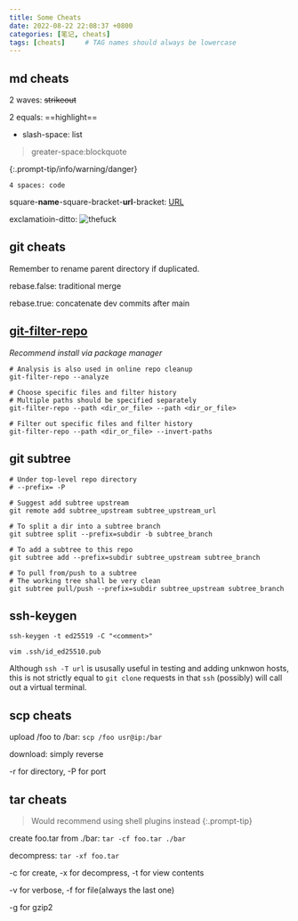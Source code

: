 ```yaml
---
title: Some Cheats
date: 2022-08-22 22:08:37 +0800
categories: [笔记, cheats]
tags: [cheats]     # TAG names should always be lowercase
---
```


## md cheats

2 waves: ~~strikeout~~

2 equals: ==highlight==

- slash-space: list

> greater-space:blockquote

\{:.prompt-tip/info/warning/danger}

    4 spaces: code

square-**name**-square-bracket-**url**-bracket: [URL](https://github.com/YJY1029/container/blob/main/linux.md)

exclamatioin-ditto: ![thefuck](https://imgs.xkcd.com/comics/sandwich.png)

## git cheats

Remember to rename parent directory if duplicated.

rebase.false: traditional merge

rebase.true: concatenate dev commits after main

## [git-filter-repo](https://github.com/newren/git-filter-repo)

*Recommend install via package manager*

```shell
# Analysis is also used in online repo cleanup
git-filter-repo --analyze

# Choose specific files and filter history
# Multiple paths should be specified separately
git-filter-repo --path <dir_or_file> --path <dir_or_file>

# Filter out specific files and filter history
git-filter-repo --path <dir_or_file> --invert-paths
```

## git subtree

```shell
# Under top-level repo directory
# --prefix= -P

# Suggest add subtree upstream
git remote add subtree_upstream subtree_upstream_url

# To split a dir into a subtree branch
git subtree split --prefix=subdir -b subtree_branch

# To add a subtree to this repo
git subtree add --prefix=subdir subtree_upstream subtree_branch

# To pull from/push to a subtree
# The working tree shall be very clean
git subtree pull/push --prefix=subdir subtree_upstream subtree_branch
```

## ssh-keygen

`ssh-keygen -t ed25519 -C "<comment>"`

`vim .ssh/id_ed25510.pub`

Although `ssh -T url` is ususally useful in testing and adding unknwon hosts, this is not strictly equal to `git clone` requests in that `ssh` (possibly) will call out a virtual terminal.

## scp cheats

upload /foo to /bar: `scp /foo usr@ip:/bar`

download: simply reverse

-r for directory, -P for port

## tar cheats

> Would recommend using shell plugins instead
{:.prompt-tip}

create foo.tar from ./bar: `tar -cf foo.tar ./bar`

decompress: `tar -xf foo.tar`

-c for create, -x for decompress, -t for view contents

-v for verbose, -f for file(always the last one)

-g for gzip2
